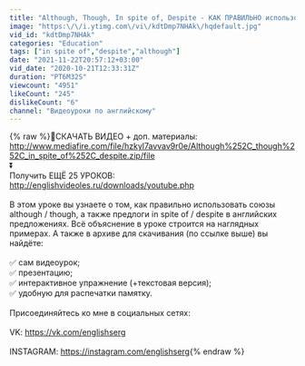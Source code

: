 ```yaml
---
title: "Although, Though, In spite of, Despite - КАК ПРАВИЛЬНО использовать (видеоурок по английскому)"
image: "https:\/\/i.ytimg.com\/vi\/kdtDmp7NHAk\/hqdefault.jpg"
vid_id: "kdtDmp7NHAk"
categories: "Education"
tags: ["in spite of","despite","although"]
date: "2021-11-22T20:57:12+03:00"
vid_date: "2020-10-21T12:33:31Z"
duration: "PT6M32S"
viewcount: "4951"
likeCount: "245"
dislikeCount: "6"
channel: "Видеоуроки по английскому"
---
```

{% raw %}🔻CКАЧАТЬ ВИДЕО + доп. материалы:<br /><a rel="nofollow" target="blank" href="http://www.mediafire.com/file/hzkyl7avvav9r0e/Although%252C_though%252C_in_spite_of%252C_despite.zip/file">http://www.mediafire.com/file/hzkyl7avvav9r0e/Although%252C_though%252C_in_spite_of%252C_despite.zip/file</a><br />⏬<br />Получить ЕЩЁ 25 УРОКОВ: <br /><a rel="nofollow" target="blank" href="http://englishvideoles.ru/downloads/youtube.php">http://englishvideoles.ru/downloads/youtube.php</a><br /><br />В этом уроке вы узнаете о том, как правильно использовать союзы although / though, а также предлоги in spite of / despite в английских предложениях. Всё объяснение в уроке строится на наглядных примерах. А также в архиве для скачивания (по ссылке выше) вы найдёте:<br /><br />✅ сам видеоурок;<br />✅ презентацию;<br />✅ интерактивное упражнение (+текстовая версия);<br />✅ удобную для распечатки памятку.<br /><br />Присоединяйтесь ко мне в социальных сетях:<br /><br />VK: <a rel="nofollow" target="blank" href="https://vk.com/englishserg">https://vk.com/englishserg</a><br /><br />INSTAGRAM: <a rel="nofollow" target="blank" href="https://instagram.com/englishserg">https://instagram.com/englishserg</a>{% endraw %}
